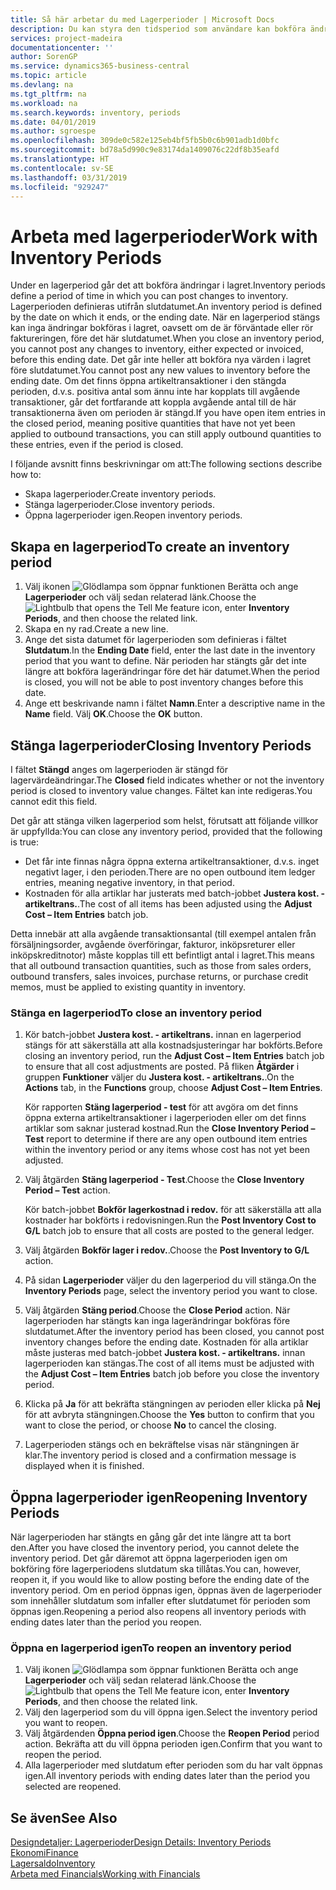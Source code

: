 ```yaml
---
title: Så här arbetar du med Lagerperioder | Microsoft Docs
description: Du kan styra den tidsperiod som användare kan bokföra ändringar i lagret genom att definiera lagerperioder.
services: project-madeira
documentationcenter: ''
author: SorenGP
ms.service: dynamics365-business-central
ms.topic: article
ms.devlang: na
ms.tgt_pltfrm: na
ms.workload: na
ms.search.keywords: inventory, periods
ms.date: 04/01/2019
ms.author: sgroespe
ms.openlocfilehash: 309de0c582e125eb4bf5fb5b0c6b901adb1d0bfc
ms.sourcegitcommit: bd78a5d990c9e83174da1409076c22df8b35eafd
ms.translationtype: HT
ms.contentlocale: sv-SE
ms.lasthandoff: 03/31/2019
ms.locfileid: "929247"
---
```

# <a name="work-with-inventory-periods"></a><span data-ttu-id="c6c9e-103">Arbeta med lagerperioder</span><span class="sxs-lookup"><span data-stu-id="c6c9e-103">Work with Inventory Periods</span></span>
<span data-ttu-id="c6c9e-104">Under en lagerperiod går det att bokföra ändringar i lagret.</span><span class="sxs-lookup"><span data-stu-id="c6c9e-104">Inventory periods define a period of time in which you can post changes to inventory.</span></span> <span data-ttu-id="c6c9e-105">Lagerperioden definieras utifrån slutdatumet.</span><span class="sxs-lookup"><span data-stu-id="c6c9e-105">An inventory period is defined by the date on which it ends, or the ending date.</span></span> <span data-ttu-id="c6c9e-106">När en lagerperiod stängs kan inga ändringar bokföras i lagret, oavsett om de är förväntade eller rör faktureringen, före det här slutdatumet.</span><span class="sxs-lookup"><span data-stu-id="c6c9e-106">When you close an inventory period, you cannot post any changes to inventory, either expected or invoiced, before this ending date.</span></span> <span data-ttu-id="c6c9e-107">Det går inte heller att bokföra nya värden i lagret före slutdatumet.</span><span class="sxs-lookup"><span data-stu-id="c6c9e-107">You cannot post any new values to inventory before the ending date.</span></span> <span data-ttu-id="c6c9e-108">Om det finns öppna artikeltransaktioner i den stängda perioden, d.v.s. positiva antal som ännu inte har kopplats till avgående transaktioner, går det fortfarande att koppla avgående antal till de här transaktionerna även om perioden är stängd.</span><span class="sxs-lookup"><span data-stu-id="c6c9e-108">If you have open item entries in the closed period, meaning positive quantities that have not yet been applied to outbound transactions, you can still apply outbound quantities to these entries, even if the period is closed.</span></span>  

<span data-ttu-id="c6c9e-109">I följande avsnitt finns beskrivningar om att:</span><span class="sxs-lookup"><span data-stu-id="c6c9e-109">The following sections describe how to:</span></span>  

* <span data-ttu-id="c6c9e-110">Skapa lagerperioder.</span><span class="sxs-lookup"><span data-stu-id="c6c9e-110">Create inventory periods.</span></span>  
* <span data-ttu-id="c6c9e-111">Stänga lagerperioder.</span><span class="sxs-lookup"><span data-stu-id="c6c9e-111">Close inventory periods.</span></span>  
* <span data-ttu-id="c6c9e-112">Öppna lagerperioder igen.</span><span class="sxs-lookup"><span data-stu-id="c6c9e-112">Reopen inventory periods.</span></span>  

## <a name="to-create-an-inventory-period"></a><span data-ttu-id="c6c9e-113">Skapa en lagerperiod</span><span class="sxs-lookup"><span data-stu-id="c6c9e-113">To create an inventory period</span></span>  
1. <span data-ttu-id="c6c9e-114">Välj ikonen ![Glödlampa som öppnar funktionen Berätta](media/ui-search/search_small.png "Berätta vad du vill göra") och ange **Lagerperioder** och välj sedan relaterad länk.</span><span class="sxs-lookup"><span data-stu-id="c6c9e-114">Choose the ![Lightbulb that opens the Tell Me feature](media/ui-search/search_small.png "Tell me what you want to do") icon, enter **Inventory Periods**, and then choose the related link.</span></span>  
2. <span data-ttu-id="c6c9e-115">Skapa en ny rad.</span><span class="sxs-lookup"><span data-stu-id="c6c9e-115">Create a new line.</span></span>  
3. <span data-ttu-id="c6c9e-116">Ange det sista datumet för lagerperioden som definieras i fältet **Slutdatum**.</span><span class="sxs-lookup"><span data-stu-id="c6c9e-116">In the **Ending Date** field, enter the last date in the inventory period that you want to define.</span></span> <span data-ttu-id="c6c9e-117">När perioden har stängts går det inte längre att bokföra lagerändringar före det här datumet.</span><span class="sxs-lookup"><span data-stu-id="c6c9e-117">When the period is closed, you will not be able to post inventory changes before this date.</span></span>  
4. <span data-ttu-id="c6c9e-118">Ange ett beskrivande namn i fältet **Namn**.</span><span class="sxs-lookup"><span data-stu-id="c6c9e-118">Enter a descriptive name in the **Name** field.</span></span> <span data-ttu-id="c6c9e-119">Välj **OK**.</span><span class="sxs-lookup"><span data-stu-id="c6c9e-119">Choose the **OK** button.</span></span>  

## <a name="closing-inventory-periods"></a><span data-ttu-id="c6c9e-120">Stänga lagerperioder</span><span class="sxs-lookup"><span data-stu-id="c6c9e-120">Closing Inventory Periods</span></span>  
<span data-ttu-id="c6c9e-121">I fältet **Stängd** anges om lagerperioden är stängd för lagervärdeändringar.</span><span class="sxs-lookup"><span data-stu-id="c6c9e-121">The **Closed** field indicates whether or not the inventory period is closed to inventory value changes.</span></span> <span data-ttu-id="c6c9e-122">Fältet kan inte redigeras.</span><span class="sxs-lookup"><span data-stu-id="c6c9e-122">You cannot edit this field.</span></span>  

<span data-ttu-id="c6c9e-123">Det går att stänga vilken lagerperiod som helst, förutsatt att följande villkor är uppfyllda:</span><span class="sxs-lookup"><span data-stu-id="c6c9e-123">You can close any inventory period, provided that the following is true:</span></span>  

* <span data-ttu-id="c6c9e-124">Det får inte finnas några öppna externa artikeltransaktioner, d.v.s. inget negativt lager, i den perioden.</span><span class="sxs-lookup"><span data-stu-id="c6c9e-124">There are no open outbound item ledger entries, meaning negative inventory, in that period.</span></span>  
* <span data-ttu-id="c6c9e-125">Kostnaden för alla artiklar har justerats med batch-jobbet **Justera kost. - artikeltrans.**.</span><span class="sxs-lookup"><span data-stu-id="c6c9e-125">The cost of all items has been adjusted using the **Adjust Cost – Item Entries** batch job.</span></span>  

<span data-ttu-id="c6c9e-126">Detta innebär att alla avgående transaktionsantal (till exempel antalen från försäljningsorder, avgående överföringar, fakturor, inköpsreturer eller inköpskreditnotor) måste kopplas till ett befintligt antal i lagret.</span><span class="sxs-lookup"><span data-stu-id="c6c9e-126">This means that all outbound transaction quantities, such as those from sales orders, outbound transfers, sales invoices, purchase returns, or purchase credit memos, must be applied to existing quantity in inventory.</span></span>  

### <a name="to-close-an-inventory-period"></a><span data-ttu-id="c6c9e-127">Stänga en lagerperiod</span><span class="sxs-lookup"><span data-stu-id="c6c9e-127">To close an inventory period</span></span>  
1. <span data-ttu-id="c6c9e-128">Kör batch-jobbet **Justera kost. - artikeltrans.** innan en lagerperiod stängs för att säkerställa att alla kostnadsjusteringar har bokförts.</span><span class="sxs-lookup"><span data-stu-id="c6c9e-128">Before closing an inventory period, run the **Adjust Cost – Item Entries** batch job to ensure that all cost adjustments are posted.</span></span> <span data-ttu-id="c6c9e-129">På fliken **Åtgärder** i gruppen **Funktioner** väljer du **Justera kost. - artikeltrans.**.</span><span class="sxs-lookup"><span data-stu-id="c6c9e-129">On the **Actions** tab, in the **Functions** group, choose **Adjust Cost – Item Entries**.</span></span>  

     <span data-ttu-id="c6c9e-130">Kör rapporten **Stäng lagerperiod - test** för att avgöra om det finns öppna externa artikeltransaktioner i lagerperioden eller om det finns artiklar som saknar justerad kostnad.</span><span class="sxs-lookup"><span data-stu-id="c6c9e-130">Run the **Close Inventory Period – Test** report to determine if there are any open outbound item entries within the inventory period or any items whose cost has not yet been adjusted.</span></span>  
2. <span data-ttu-id="c6c9e-131">Välj åtgärden **Stäng lagerperiod - Test**.</span><span class="sxs-lookup"><span data-stu-id="c6c9e-131">Choose the **Close Inventory Period – Test** action.</span></span>  

     <span data-ttu-id="c6c9e-132">Kör batch-jobbet **Bokför lagerkostnad i redov.** för att säkerställa att alla kostnader har bokförts i redovisningen.</span><span class="sxs-lookup"><span data-stu-id="c6c9e-132">Run the **Post Inventory Cost to G/L** batch job to ensure that all costs are posted to the general ledger.</span></span>  
3. <span data-ttu-id="c6c9e-133">Välj åtgärden **Bokför lager i redov.**.</span><span class="sxs-lookup"><span data-stu-id="c6c9e-133">Choose the **Post Inventory to G/L** action.</span></span>  
4. <span data-ttu-id="c6c9e-134">På sidan **Lagerperioder** väljer du den lagerperiod du vill stänga.</span><span class="sxs-lookup"><span data-stu-id="c6c9e-134">On the **Inventory Periods** page, select the inventory period you want to close.</span></span>  
5. <span data-ttu-id="c6c9e-135">Välj åtgärden **Stäng period**.</span><span class="sxs-lookup"><span data-stu-id="c6c9e-135">Choose the **Close Period** action.</span></span> <span data-ttu-id="c6c9e-136">När lagerperioden har stängts kan inga lagerändringar bokföras före slutdatumet.</span><span class="sxs-lookup"><span data-stu-id="c6c9e-136">After the inventory period has been closed, you cannot post inventory changes before the ending date.</span></span> <span data-ttu-id="c6c9e-137">Kostnaden för alla artiklar måste justeras med batch-jobbet **Justera kost. - artikeltrans.** innan lagerperioden kan stängas.</span><span class="sxs-lookup"><span data-stu-id="c6c9e-137">The cost of all items must be adjusted with the **Adjust Cost – Item Entries** batch job before you close the inventory period.</span></span>  
6. <span data-ttu-id="c6c9e-138">Klicka på **Ja** för att bekräfta stängningen av perioden eller klicka på **Nej** för att avbryta stängningen.</span><span class="sxs-lookup"><span data-stu-id="c6c9e-138">Choose the **Yes** button to confirm that you want to close the period, or choose **No** to cancel the closing.</span></span>  
7. <span data-ttu-id="c6c9e-139">Lagerperioden stängs och en bekräftelse visas när stängningen är klar.</span><span class="sxs-lookup"><span data-stu-id="c6c9e-139">The inventory period is closed and a confirmation message is displayed when it is finished.</span></span>  

## <a name="reopening-inventory-periods"></a><span data-ttu-id="c6c9e-140">Öppna lagerperioder igen</span><span class="sxs-lookup"><span data-stu-id="c6c9e-140">Reopening Inventory Periods</span></span>  
<span data-ttu-id="c6c9e-141">När lagerperioden har stängts en gång går det inte längre att ta bort den.</span><span class="sxs-lookup"><span data-stu-id="c6c9e-141">After you have closed the inventory period, you cannot delete the inventory period.</span></span> <span data-ttu-id="c6c9e-142">Det går däremot att öppna lagerperioden igen om bokföring före lagerperiodens slutdatum ska tillåtas.</span><span class="sxs-lookup"><span data-stu-id="c6c9e-142">You can, however, reopen it, if you would like to allow posting before the ending date of the inventory period.</span></span> <span data-ttu-id="c6c9e-143">Om en period öppnas igen, öppnas även de lagerperioder som innehåller slutdatum som infaller efter slutdatumet för perioden som öppnas igen.</span><span class="sxs-lookup"><span data-stu-id="c6c9e-143">Reopening a period also reopens all inventory periods with ending dates later than the period you reopen.</span></span>  

### <a name="to-reopen-an-inventory-period"></a><span data-ttu-id="c6c9e-144">Öppna en lagerperiod igen</span><span class="sxs-lookup"><span data-stu-id="c6c9e-144">To reopen an inventory period</span></span>  
1. <span data-ttu-id="c6c9e-145">Välj ikonen ![Glödlampa som öppnar funktionen Berätta](media/ui-search/search_small.png "Berätta vad du vill göra") och ange **Lagerperioder** och välj sedan relaterad länk.</span><span class="sxs-lookup"><span data-stu-id="c6c9e-145">Choose the ![Lightbulb that opens the Tell Me feature](media/ui-search/search_small.png "Tell me what you want to do") icon, enter **Inventory Periods**, and then choose the related link.</span></span>  
2. <span data-ttu-id="c6c9e-146">Välj den lagerperiod som du vill öppna igen.</span><span class="sxs-lookup"><span data-stu-id="c6c9e-146">Select the inventory period you want to reopen.</span></span>  
3. <span data-ttu-id="c6c9e-147">Välj åtgärdenden **Öppna period igen**.</span><span class="sxs-lookup"><span data-stu-id="c6c9e-147">Choose the **Reopen Period** period action.</span></span> <span data-ttu-id="c6c9e-148">Bekräfta att du vill öppna perioden igen.</span><span class="sxs-lookup"><span data-stu-id="c6c9e-148">Confirm that you want to reopen the period.</span></span>  
4. <span data-ttu-id="c6c9e-149">Alla lagerperioder med slutdatum efter perioden som du har valt öppnas igen.</span><span class="sxs-lookup"><span data-stu-id="c6c9e-149">All inventory periods with ending dates later than the period you selected are reopened.</span></span>  

## <a name="see-also"></a><span data-ttu-id="c6c9e-150">Se även</span><span class="sxs-lookup"><span data-stu-id="c6c9e-150">See Also</span></span>  
[<span data-ttu-id="c6c9e-151">Designdetaljer: Lagerperioder</span><span class="sxs-lookup"><span data-stu-id="c6c9e-151">Design Details: Inventory Periods</span></span>](design-details-inventory-periods.md)  
[<span data-ttu-id="c6c9e-152">Ekonomi</span><span class="sxs-lookup"><span data-stu-id="c6c9e-152">Finance</span></span>](finance.md)  
[<span data-ttu-id="c6c9e-153">Lagersaldo</span><span class="sxs-lookup"><span data-stu-id="c6c9e-153">Inventory</span></span>](inventory-manage-inventory.md)  
[<span data-ttu-id="c6c9e-154">Arbeta med Financials</span><span class="sxs-lookup"><span data-stu-id="c6c9e-154">Working with Financials</span></span>](ui-work-product.md)
